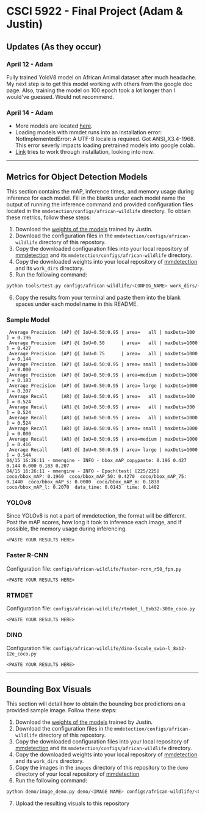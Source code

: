 # CSCI 5922 - Final Project (Adam & Justin)

## Updates (As they occur)

### April 12 - Adam
Fully trained YoloV8 model on African Animal dataset after much headache. My next step is to get this model working with others from the google doc page. Also, training
the model on 100 epoch took a lot longer than I would've guessed. Would not recommend.

### April 14 - Adam 
* More models are located [here](https://github.com/open-mmlab/mmdetection?tab=readme-ov-file#overview-of-benchmark-and-model-zoo).
* Loading models with mmdet runs into an installation error: NotImplementedError: A UTF-8 locale is required. Got ANSI_X3.4-1968. This error severly impacts loading pretrained models into google colab.
* [Link](https://github.com/open-mmlab/mmdetection/tree/main/configs/rtmdet) tries to work through installation, looking into now. 

---

## Metrics for Object Detection Models
This section contains the mAP, inference times, and memory usage during inference for each model. Fill in the blanks under each model name the output of running the inference command and provided configuration files located in the `mmdetection/configs/african-wildlife` directory. To obtain these metrics, follow these steps:

1. Download the [weights of the models](https://o365coloradoedu-my.sharepoint.com/:f:/g/personal/jung5864_colorado_edu/EuUUd68bKmVIjZiH52WXiRIBtcMcpPFJhK_UaK0vUjXAGQ?e=EeW5mr) trained by Justin.
2. Download the configuration files in the `mmdetection/configs/african-wildlife` directory of this repostory.
3. Copy the downloaded configuration files into your local repository of [mmdetection](https://github.com/open-mmlab/mmdetection "mmdetection") and its `mmdetection/configs/african-wildlife` directory.
4. Copy the downloaded weights into your local repository of [mmdetection](https://github.com/open-mmlab/mmdetection "mmdetection") and its `work_dirs` directory.
5. Run the following command:
```bash
python tools/test.py configs/african-wildlife/<CONFIG_NAME> work_dirs/<MODEL_NAME>/epoch_100.pth
```
6. Copy the results from your terminal and paste them into the blank spaces under each model name in this README.

### Sample Model
```
 Average Precision  (AP) @[ IoU=0.50:0.95 | area=   all | maxDets=100 ] = 0.196
 Average Precision  (AP) @[ IoU=0.50      | area=   all | maxDets=1000 ] = 0.427
 Average Precision  (AP) @[ IoU=0.75      | area=   all | maxDets=1000 ] = 0.144
 Average Precision  (AP) @[ IoU=0.50:0.95 | area= small | maxDets=1000 ] = 0.000
 Average Precision  (AP) @[ IoU=0.50:0.95 | area=medium | maxDets=1000 ] = 0.183
 Average Precision  (AP) @[ IoU=0.50:0.95 | area= large | maxDets=1000 ] = 0.207
 Average Recall     (AR) @[ IoU=0.50:0.95 | area=   all | maxDets=100 ] = 0.524
 Average Recall     (AR) @[ IoU=0.50:0.95 | area=   all | maxDets=300 ] = 0.524
 Average Recall     (AR) @[ IoU=0.50:0.95 | area=   all | maxDets=1000 ] = 0.524
 Average Recall     (AR) @[ IoU=0.50:0.95 | area= small | maxDets=1000 ] = 0.000
 Average Recall     (AR) @[ IoU=0.50:0.95 | area=medium | maxDets=1000 ] = 0.416
 Average Recall     (AR) @[ IoU=0.50:0.95 | area= large | maxDets=1000 ] = 0.544
04/15 16:26:11 - mmengine - INFO - bbox_mAP_copypaste: 0.196 0.427 0.144 0.000 0.183 0.207
04/15 16:26:11 - mmengine - INFO - Epoch(test) [225/225]    coco/bbox_mAP: 0.1960  coco/bbox_mAP_50: 0.4270  coco/bbox_mAP_75: 0.1440  coco/bbox_mAP_s: 0.0000  coco/bbox_mAP_m: 0.1830  coco/bbox_mAP_l: 0.2070  data_time: 0.0143  time: 0.1402
```

### YOLOv8
Since YOLOv8 is not a part of mmdetection, the format will be different. Post the mAP scores, how long it took to inference each image, and if possible, the memory usage during inferencing.
```
<PASTE YOUR RESULTS HERE>
```

### Faster R-CNN
Configuration file: `configs/african-wildlife/faster-rcnn_r50_fpn.py`
```
<PASTE YOUR RESULTS HERE>
```

### RTMDET
Configuration file: `configs/african-wildlife/rtmdet_l_8xb32-300e_coco.py`
```
<PASTE YOUR RESULTS HERE>
```

### DINO
Configuration file: `configs/african-wildlife/dino-5scale_swin-l_8xb2-12e_coco.py`
```
<PASTE YOUR RESULTS HERE>
```

---

## Bounding Box Visuals
This section will detail how to obtain the bounding box predictions on a provided sample image. Follow these steps:

1. Download the [weights of the models](https://o365coloradoedu-my.sharepoint.com/:f:/g/personal/jung5864_colorado_edu/EuUUd68bKmVIjZiH52WXiRIBtcMcpPFJhK_UaK0vUjXAGQ?e=EeW5mr) trained by Justin.
2. Download the configuration files in the `mmdetection/configs/african-wildlife` directory of this repostory.
3. Copy the downloaded configuration files into your local repository of [mmdetection](https://github.com/open-mmlab/mmdetection "mmdetection") and its `mmdetection/configs/african-wildlife` directory.
4. Copy the downloaded weights into your local repository of [mmdetection](https://github.com/open-mmlab/mmdetection "mmdetection") and its `work_dirs` directory.
5. Copy the images in the `images` directory of this repository to the `demo` directory of your local repository of [mmdetection](https://github.com/open-mmlab/mmdetection "mmdetection")
6. Run the following command:
```bash
python demo/image_demo.py demo/<IMAGE NAME> configs/african-wildlife/<CONFIG_NAME> --weights work_dirs/<MODEL_NAME>/epoch_100.pth
```
7. Upload the resulting visuals to this repository
